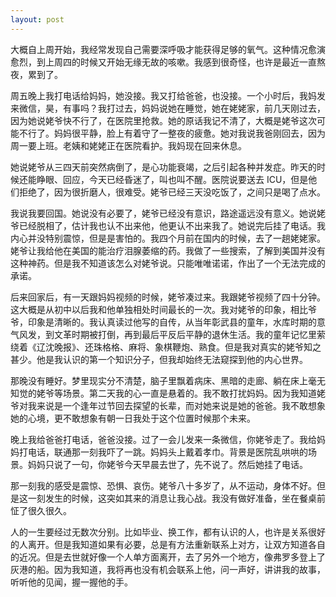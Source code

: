 ```yaml
---
layout: post
---
```


大概自上周开始，我经常发现自己需要深呼吸才能获得足够的氧气。这种情况愈演愈烈，到上周四的时候又开始无缘无故的咳嗽。我感到很奇怪，也许是最近一直熬夜，累到了。

周五晚上我打电话给妈妈，她没接。我又打给爸爸，也没接。一个小时后，我妈发来微信，昊，有事吗？我打过去，妈妈说她在睡觉，她在姥姥家，前几天刚过去，因为她说姥爷快不行了，在医院里抢救。她的原话我记不清了，大概是姥爷这次可能不行了。妈妈很平静，脸上有着守了一整夜的疲惫。她对我说我爸刚回去，因为周一要上班。老姨和姥姥正在医院看护。我妈现在回来休息。

她说姥爷从三四天前突然病倒了，是心功能衰竭，之后引起各种并发症。昨天的时候还能睁眼、回应，今天已经昏迷了，叫也叫不醒。医院说要送去 ICU，但是他们拒绝了，因为很折磨人，很难受。姥爷已经三天没吃饭了，之间只是喝了点水。

我说我要回国。她说没有必要了，姥爷已经没有意识，路途遥远没有意义。她说姥爷已经脱相了，估计我也认不出来他，他更认不出来我了。她说完后挂了电话。我内心并没特别震惊，但是是害怕的。我四个月前在国内的时候，去了一趟姥姥家。姥爷让我给他在美国的能治疗泪腺萎缩的药。我做了一些搜索，了解到美国并没有这种神药。但是我不知道该怎么对姥爷说。只能唯唯诺诺，作出了一个无法完成的承诺。

后来回家后，有一天跟妈妈视频的时候，姥爷凑过来。我跟姥爷视频了四十分钟。这大概是从初中以后我和他单独相处时间最长的一次。我对姥爷的印象，相比爷爷，印象是清晰的。我认真读过他写的自传，从当年彰武县的童年，水库时期的意气风发，到文革时期被打倒，再到最后平反后平静的退休生活。我的童年记忆里萦绕着《辽沈晚报》、还珠格格、麻将、象棋鞭炮、熟食。但是我对真实的姥爷知之甚少。他是我认识的第一个知识分子，但我却始终无法窥探到他的内心世界。

那晚没有睡好。梦里现实分不清楚，脑子里飘着病床、黑暗的走廊、躺在床上毫无知觉的姥爷等场景。第二天我的心一直是悬着的。我不敢打扰妈妈。因为我知道姥爷对我来说是一个逢年过节回去探望的长辈，而对她来说是她的爸爸。我不敢想象她的心境，更不敢想象有朝一日我处于这个位置时候那个未来。

晚上我给爸爸打电话，爸爸没接。过了一会儿发来一条微信，你姥爷走了。我给妈妈打电话，联通那一刻我吓了一跳。妈妈头上戴着孝巾。背景是医院乱哄哄的场景。妈妈只说了一句，你姥爷今天早晨去世了，先不说了。然后她挂了电话。

那一刻我的感受是震惊、恐惧、哀伤。姥爷八十多岁了，从不运动，身体不好。但是这一刻发生的时候，这突如其来的消息让我心战。我没有做好准备，坐在餐桌前怔了很久很久。

人的一生要经过无数次分别。比如毕业、换工作，都有认识的人，也许是关系很好的人离开。但是我知道如果有必要，总是有方法重新联系上对方，让双方知道各自的近况。但是去世就好像一个人单方面离开，去了另外一个地方，像弗罗多登上了灰港的船。因为我知道，我将再也没有机会联系上他，问一声好，讲讲我的故事，听听他的见闻，握一握他的手。
